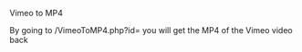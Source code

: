 Vimeo to MP4

By going to /VimeoToMP4.php?id=<Vimeo id> you will get the MP4 of the Vimeo video back